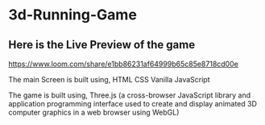 # 3d-Running-Game
## Here is the Live Preview of the game
https://www.loom.com/share/e1bb86231af64999b65c85e8718cd00e

The main Screen is built using,
HTML
CSS
Vanilla JavaScript
 
The game is built using,
Three.js (a cross-browser JavaScript library and application programming interface used to create and display animated 3D computer graphics in a web browser using WebGL)
